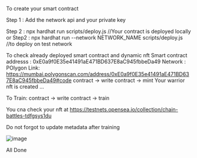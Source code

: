 To create your smart contract

Step 1 : Add the network api and your private key

Step 2 : npx hardhat run scripts/deploy.js //Your contract is deployed locally
or
Step2 : npx hardhat run --network NETWORK_NAME scripts/deploy.js //to deploy on test network

To check already deployed smart contract and dynamic nft 
Smart contract addresss : 0xE0a9f0E35e41491aE471BD637E8aC945fbbeDa49
Network : POlygon
Link: https://mumbai.polygonscan.com/address/0xE0a9f0E35e41491aE471BD637E8aC945fbbeDa49#code
contract -> write contract -> mint
Your warrior nft is created ... 

To Train:
contract -> write contract -> train

You cna check your nft at 
https://testnets.opensea.io/collection/chain-battles-tdfgsys1du

Do not forgot to update metadata after training

![image](https://user-images.githubusercontent.com/50509605/208021783-5437e875-6044-4aeb-98d2-d4ba09ae544a.png)

All Done

